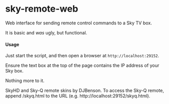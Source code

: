 # sky-remote-web

Web interface for sending remote control commands to a Sky TV box.

It is basic and *was* ugly, but functional.

#### Usage

Just start the script, and then open a browser at `http://localhost:29152`.

Ensure the text box at the top of the page contains the IP address of your Sky box.

Nothing more to it.

SkyHD and Sky-Q remote skins by DJBenson. To access the Sky-Q remote, append /skyq.html to the URL (e.g. http://localhost:29152/skyq.html).
